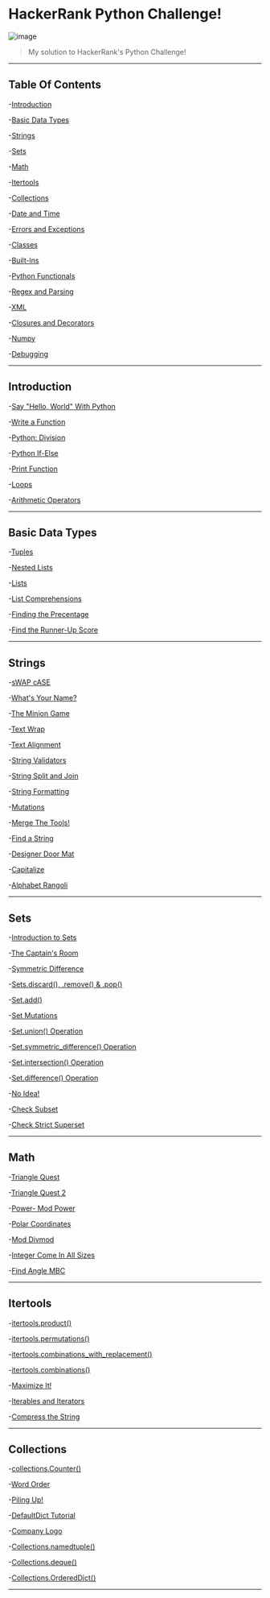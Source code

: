 # HackerRank Python Challenge!
![image](https://media-exp1.licdn.com/media-proxy/ext?w=800&h=800&hash=thUr7aeWgCwQeenvsF8qujcSehk%3D&ora=1%2CaFBCTXdkRmpGL2lvQUFBPQ%2CxAVta5g-0R6nlh8Tw1Ek-L7T40O550NJC4HTDy_8DnHzq8jAIiihMNiKMfau41AXeCgBhlw_euusVmbsTIXkesm3cK109c64eZKOYlRUallkp3F43dRqfEsGrJ-jMfLaY3YLgcgeYj28buisNXE-LAcUydSNJrXVOXo9i1qafO3HO_x0G-VB6KBs118AoICVJpw3z75tzXJP4Ujp_qvVJ2gV1MygImaMLX4FKDb0Mc5uuPiV3R6-uQLWimT7iKe6ELOMXoU8-1uQxfbTJBObpy4_r0FG5w0fhfV5BXfz2v4m31W8M85eXAk)
>My solution to HackerRank's Python Challenge!

---

## Table Of Contents
-[Introduction](#Introduction)

-[Basic Data Types](#Basic-Data-Types)

-[Strings](#Strings)

-[Sets](#Sets)

-[Math](#Math)

-[Itertools](#Itertools)

-[Collections](#Collections)

-[Date and Time](#Date-and-Time)

-[Errors and Exceptions](#Errors-and-Exceptions)

-[Classes](#Classes)

-[Built-lns](#Built-lns)

-[Python Functionals](#Python-Functionals)

-[Regex and Parsing](#Regex-and-Parsing)

-[XML](#XML)

-[Closures and Decorators](#Closures-and-Decorators)

-[Numpy](#Numpy)

-[Debugging](#Debugging)

---

## Introduction
-[Say "Hello, World" With Python](https://github.com/snehalmastud/myPythonSolution-HackerRank/blob/master/Introduction/Say%20%22Hello%2CWorld!%22%20With%20Python/Solution.py)

-[Write a Function](https://github.com/snehalmastud/myPythonSolution-HackerRank/blob/master/Introduction/Write%20a%20Function/Solution.py)

-[Python: Division](https://github.com/snehalmastud/myPythonSolution-HackerRank/blob/master/Introduction/Python:%20Division/Solution.py)

-[Python If-Else](https://github.com/snehalmastud/myPythonSolution-HackerRank/blob/master/Introduction/Python%20If-Else/Solution.py)

-[Print Function](https://github.com/snehalmastud/myPythonSolution-HackerRank/blob/master/Introduction/Print%20Function/Solution.py)

-[Loops](https://github.com/snehalmastud/myPythonSolution-HackerRank/blob/master/Introduction/Loops/Solution.py)

-[Arithmetic Operators](https://github.com/snehalmastud/myPythonSolution-HackerRank/blob/master/Introduction/Arithmetic%20Operators/Solution.py)

---

## Basic Data Types
-[Tuples](https://github.com/snehalmastud/myPythonSolution-HackerRank/blob/master/Basic%20Data%20Types/Tuples/Solution.py)

-[Nested Lists](https://github.com/snehalmastud/myPythonSolution-HackerRank/blob/master/Basic%20Data%20Types/Nested%20Lists/Solution.py)

-[Lists](https://github.com/snehalmastud/myPythonSolution-HackerRank/blob/master/Basic%20Data%20Types/Lists/Solution.py)

-[List Comprehensions](https://github.com/snehalmastud/myPythonSolution-HackerRank/blob/master/Basic%20Data%20Types/List%20Comprehensions/Solution.py)

-[Finding the Precentage](https://github.com/snehalmastud/myPythonSolution-HackerRank/blob/master/Basic%20Data%20Types/Finding%20the%20percentage/Solution.py)

-[Find the Runner-Up Score](https://github.com/snehalmastud/myPythonSolution-HackerRank/blob/master/Basic%20Data%20Types/Find%20the%20Runner-Up%20Score!/Solution.py)

---

## Strings
-[sWAP cASE](https://github.com/snehalmastud/myPythonSolution-HackerRank/blob/master/Strings/sWAP%20cASE/Solution.py)

-[What's Your Name?](https://github.com/snehalmastud/myPythonSolution-HackerRank/blob/master/Strings/What's%20Your%20Name%3F/Solution.py)

-[The Minion Game](https://github.com/snehalmastud/myPythonSolution-HackerRank/blob/master/Strings/The%20Minion%20Game/Solution.py)

-[Text Wrap](https://github.com/snehalmastud/myPythonSolution-HackerRank/blob/master/Strings/Text%20Wrap/Solution.py)

-[Text Alignment](https://github.com/snehalmastud/myPythonSolution-HackerRank/blob/master/Strings/Text%20Alignment/Solution.py)

-[String Validators](https://github.com/snehalmastud/myPythonSolution-HackerRank/blob/master/Strings/String%20Validators/Solution.py)

-[String Split and Join](https://github.com/snehalmastud/myPythonSolution-HackerRank/blob/master/Strings/String%20Split%20and%20Join/Solution.py)

-[String Formatting](https://github.com/snehalmastud/myPythonSolution-HackerRank/blob/master/Strings/String%20Formatting/Solution.py)

-[Mutations](https://github.com/snehalmastud/myPythonSolution-HackerRank/blob/master/Strings/Mutations/Solution.py)

-[Merge The Tools!](https://github.com/snehalmastud/myPythonSolution-HackerRank/blob/master/Strings/Merge%20the%20Tools!/Solution.py)

-[Find a String](https://github.com/snehalmastud/myPythonSolution-HackerRank/blob/master/Strings/Find%20a%20String/Solution.py)

-[Designer Door Mat](https://github.com/snehalmastud/myPythonSolution-HackerRank/blob/master/Strings/Designer%20Door%20Mat/Solution.py)

-[Capitalize](https://github.com/snehalmastud/myPythonSolution-HackerRank/blob/master/Strings/Capitalize/Solution.py)

-[Alphabet Rangoli](https://github.com/snehalmastud/myPythonSolution-HackerRank/blob/master/Strings/Alphabet%20Rangoli/Solution.py)

---

## Sets
-[Introduction to Sets](https://github.com/snehalmastud/myPythonSolution-HackerRank/blob/master/Sets/Introduction%20to%20Sets/Solution.py)

-[The Captain's Room](https://github.com/snehalmastud/myPythonSolution-HackerRank/blob/master/Sets/The%20Captain's%20Room/Solution.py)

-[Symmetric Difference](https://github.com/snehalmastud/myPythonSolution-HackerRank/blob/master/Sets/Symmetric%20Difference/Solution.py)

-[Sets.discard(), .remove() & .pop()](https://github.com/snehalmastud/myPythonSolution-HackerRank/blob/master/Sets/Set.discard()%2C%20.remove()%20%26%20.pop()/Solution.py)

-[Set.add()](https://github.com/snehalmastud/myPythonSolution-HackerRank/blob/master/Sets/Set.add()/Solution.py)

-[Set Mutations](https://github.com/snehalmastud/myPythonSolution-HackerRank/blob/master/Sets/Set%20Mutations/Solution.py)

-[Set.union() Operation](https://github.com/snehalmastud/myPythonSolution-HackerRank/blob/master/Sets/Set%20.union()%20Operation/Solution.py)

-[Set.symmetric_difference() Operation](https://github.com/snehalmastud/myPythonSolution-HackerRank/blob/master/Sets/Set%20.symmetric_difference()%20Operation/Solution.py)

-[Set.intersection() Operation](https://github.com/snehalmastud/myPythonSolution-HackerRank/blob/master/Sets/Set%20.intersection()%20Operation/Solution.py)

-[Set.difference() Operation](https://github.com/snehalmastud/myPythonSolution-HackerRank/blob/master/Sets/Set%20.difference()%20Operation/Solution.py)

-[No Idea!](https://github.com/snehalmastud/myPythonSolution-HackerRank/blob/master/Sets/No%20Idea!/Solution.py)

-[Check Subset](https://github.com/snehalmastud/myPythonSolution-HackerRank/blob/master/Sets/Check%20Subset/Solution.py)

-[Check Strict Superset](https://github.com/snehalmastud/myPythonSolution-HackerRank/blob/master/Sets/Check%20Strict%20Superset/Solution.py)

---

## Math
-[Triangle Quest](https://github.com/snehalmastud/myPythonSolution-HackerRank/blob/master/Math/Triangle%20Quest/Solution.py)

-[Triangle Quest 2](https://github.com/snehalmastud/myPythonSolution-HackerRank/blob/master/Math/Triangle%20Quest%202/Solution.py)

-[Power- Mod Power](https://github.com/snehalmastud/myPythonSolution-HackerRank/blob/master/Math/Power-%20Mod%20Power/Solution.py)

-[Polar Coordinates](https://github.com/snehalmastud/myPythonSolution-HackerRank/blob/master/Math/Polar%20Coordinates/Solution.py)

-[Mod Divmod](https://github.com/snehalmastud/myPythonSolution-HackerRank/blob/master/Math/Mod%20Divmod/Solution.py)

-[Integer Come In All Sizes](https://github.com/snehalmastud/myPythonSolution-HackerRank/blob/master/Math/Integer%20Come%20In%20All%20Sizes/Solution.py)

-[Find Angle MBC](https://github.com/snehalmastud/myPythonSolution-HackerRank/blob/master/Math/Find%20Angle%20MBC/Solution.py)

---

## Itertools
-[itertools.product()](https://github.com/snehalmastud/myPythonSolution-HackerRank/blob/master/Itertools/itertools.product()/Solution.py)

-[itertools.permutations()](https://github.com/snehalmastud/myPythonSolution-HackerRank/blob/master/Itertools/itertools.permutations()/Solution.py)

-[itertools.combinations_with_replacement()](https://github.com/snehalmastud/myPythonSolution-HackerRank/blob/master/Itertools/itertools.combinations_with_replacement()/Solution.py)

-[itertools.combinations()](https://github.com/snehalmastud/myPythonSolution-HackerRank/blob/master/Itertools/itertools.combinations()/Solution.py)

-[Maximize It!](https://github.com/snehalmastud/myPythonSolution-HackerRank/blob/master/Itertools/Maximize%20It!/Solution.py)

-[Iterables and Iterators](https://github.com/snehalmastud/myPythonSolution-HackerRank/blob/master/Itertools/Iterables%20and%20Iterators/Solution.py)

-[Compress the String](https://github.com/snehalmastud/myPythonSolution-HackerRank/blob/master/Itertools/Compress%20the%20String!/Solution.py)

---

## Collections
-[collections.Counter()](https://github.com/snehalmastud/myPythonSolution-HackerRank/blob/master/Collections/collections.Counter()/Solution.py)

-[Word Order](https://github.com/snehalmastud/myPythonSolution-HackerRank/blob/master/Collections/Word%20Order/Solution.py)

-[Piling Up!](https://github.com/snehalmastud/myPythonSolution-HackerRank/blob/master/Collections/Piling%20Up!/Solution.py)

-[DefaultDict Tutorial](https://github.com/snehalmastud/myPythonSolution-HackerRank/blob/master/Collections/DefaultDict%20Tutorial/Solution.py)

-[Company Logo](https://github.com/snehalmastud/myPythonSolution-HackerRank/blob/master/Collections/Company%20Logo/Solution.py)

-[Collections.namedtuple()](https://github.com/snehalmastud/myPythonSolution-HackerRank/blob/master/Collections/Collections.namedtyple()/Solution.py)

-[Collections.deque()](https://github.com/snehalmastud/myPythonSolution-HackerRank/blob/master/Collections/Collections.deque()/Solution.py)

-[Collections.OrderedDict()](https://github.com/snehalmastud/myPythonSolution-HackerRank/blob/master/Collections/Collections.OrderedDict()/Solution.py)

---






